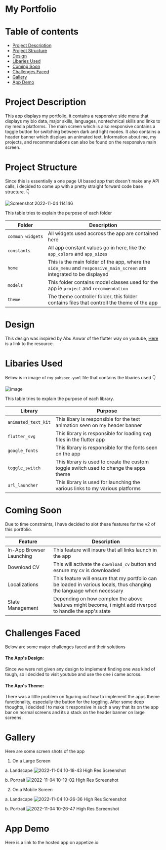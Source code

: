 # My Portfolio

Table of contents
=================
<!--ts-->
   * [Project Description](#project-description)
   * [Project Structure](#project-structure)
   * [Design](#design)
   * [Libaries Used](#libaries-used)
   * [Coming Soon](#coming-soon)
   * [Challenges Faced](#challenges-faced)
   * [Gallery](#gallery)
   * [App Demo](#app-demo)
   
<!--te-->

Project Description
===================
This app displays my portfolio, it contains a responsive side menu that displays my bio data, major skills, languages, nontechnical skills and links to my media platforms. The main screen which is also responsive contains a toggle button for switching between dark and light modes. It also contains a header banner which displays an animated text. Information about me, my projects, and recommendations can also be found on the responsive main screen.

Project Structure
=================
Since this is essentially a one page UI based app that doesn't make any API calls, i decided to come up with a pretty straight forward code base structure. 👇

![Screenshot 2022-11-04 114146](https://user-images.githubusercontent.com/59648161/199953859-d008c21c-cce3-4ee5-a4ee-d34c99f86785.png)

This table tries to explain the purpose of each folder

| Folder | Description |
| ------- | ------- |
| `common_widgets` | All widgets used accross the app are contained here |
| `constants` | All app constant values go in here, like the `app_colors` and `app_sizes` |
| `home` | This is the main folder of the app, where the `side_menu` and `responsive_main_screen` are integrated to be displayed |
| `models` | This folder contains model classes used for the app ie `project` and `recommendation` |
| `theme` | The theme controller folder, this folder contains files that controll the theme of the app |

Design
======
This design was inspired by Abu Anwar of the flutter way on youtube, [Here](https://www.youtube.com/watch?v=G_ZIJseX6AU&list=WL&index=1&t=96s) is a link to the resource.

Libaries Used
=============
Below is in image of my `pubspec.yaml` file that contains the libaries used 👇

![image](https://user-images.githubusercontent.com/59648161/199956862-8b9efd23-abd4-4aad-bb35-577d15149741.png)

This table tries to explain the purpose of each library.

| Library | Purpose |
| ------- | ------- |
| `animated_text_kit` | This libary is responsible for the text animation seen on my header banner |
| `flutter_svg` | This library is responsible for loading svg files in the flutter app |
| `google_fonts` | This library is responsible for the fonts seen on the app|
| `toggle_switch` | This library is used to create the custom toggle switch used to change the apps theme |
| `url_launcher` | This library is used for launching the various links to my various platforms |

Coming Soon
===========
Due to time constraints, I have decided to slot these features for the v2 of this portfolio.

| Feature | Description |
| ------- | ------- |
| In-App Browser Launching | This feature will insure that all links launch in the app |
| Download CV | This will activate the `download_cv` button and esnure my cv is downloaded|
| Localizations | This feature will ensure that my portfolio can be loaded in various locals, thus changing the language when necessary |
| State Management | Depending on how complex the above features might become, i might add riverpod to handle the app's state |

Challenges Faced
================
Below are some major challenges faced and their solutions

#### The App's Design:
Since we were not given any design to implement finding one was kind of tough, so i decided to visit youtube and use the one i came across.
 
#### The App's Theme:
There was a little problem on figuring out how to implement the apps theme functionality, especially the button for the toggling. After some deep thoughts, i decided !
to make it responsive in such a way that its on the app bar on normal screens and its a stack on the header banner on large screens. 

Gallery
=======
Here are some screen shots of the app

1. On a Large Screen

a. Landscape
![2022-11-04 10-18-43 High Res Screenshot](https://user-images.githubusercontent.com/59648161/199960402-e5b01c73-2dbe-4173-8049-c2683a8a5358.png)

b. Portrait
![2022-11-04 10-19-02 High Res Screenshot](https://user-images.githubusercontent.com/59648161/199960607-dd1a0c93-5ab8-4851-b224-10a5ee928dbe.png)


2. On a Mobile Screen

a. Landscape
![2022-11-04 10-26-36 High Res Screenshot](https://user-images.githubusercontent.com/59648161/199960684-83f971b9-c764-4da1-b785-2d858f869a6e.png)

b. Portrait
![2022-11-04 10-26-47 High Res Screenshot](https://user-images.githubusercontent.com/59648161/199960850-c70ca0ae-8e54-4a7f-a947-161046761365.png)

App Demo
========
Here is a link to the hosted app on appetize.io
